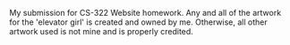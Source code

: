 My submission for CS-322 Website homework.
Any and all of the artwork for the 'elevator girl' is created and owned by me.
Otherwise, all other artwork used is not mine and is properly credited.
